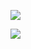 ![](https://64.media.tumblr.com/6f8f658e0d065d42f7b751adec1237bb/3461ade0a7114c32-f6/s400x600/ae5596958dc33fe362e35c951aa6aee2d2f69201.pnj)

![](https://64.media.tumblr.com/333ec7d963d5f7fc74fd54c5d92f3697/3461ade0a7114c32-53/s400x600/fb1a8aba84786719aefe8b1d11d84dde46b83f51.pnj)
